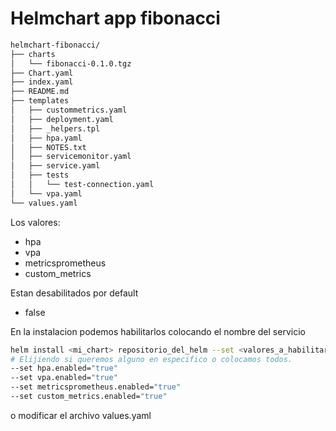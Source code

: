 # Helmchart app fibonacci

~~~sh
helmchart-fibonacci/
├── charts
│   └── fibonacci-0.1.0.tgz
├── Chart.yaml
├── index.yaml
├── README.md
├── templates
│   ├── custommetrics.yaml
│   ├── deployment.yaml
│   ├── _helpers.tpl
│   ├── hpa.yaml
│   ├── NOTES.txt
│   ├── servicemonitor.yaml
│   ├── service.yaml
│   ├── tests
│   │   └── test-connection.yaml
│   └── vpa.yaml
└── values.yaml
~~~

Los valores:

- hpa
- vpa
- metricsprometheus
- custom_metrics

Estan desabilitados por default

- false

En la instalacion podemos habilitarlos colocando el nombre del servicio

~~~sh
helm install <mi_chart> repositorio_del_helm --set <valores_a_habilitar>
# Elijiendo si queremos alguno en especifico o colocamos todos.
--set hpa.enabled="true"
--set vpa.enabled="true"
--set metricsprometheus.enabled="true"
--set custom_metrics.enabled="true"
~~~

o modificar el archivo values.yaml
